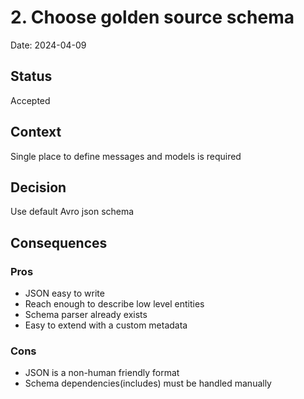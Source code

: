 # 2. Choose golden source schema

Date: 2024-04-09

## Status

Accepted

## Context

Single place to define messages and models is required

## Decision

Use default Avro json schema

## Consequences

### Pros

* JSON easy to write
* Reach enough to describe low level entities
* Schema parser already exists
* Easy to extend with a custom metadata

### Cons

* JSON is a non-human friendly format
* Schema dependencies(includes) must be handled manually
